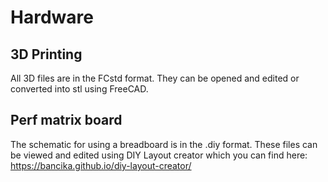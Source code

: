 # Hardware

## 3D Printing

All 3D files are in the FCstd format. They can be opened and edited or converted into stl using FreeCAD.

## 
## Perf matrix board
The schematic for using a breadboard is in the .diy format. These files can be viewed and edited using DIY Layout creator which you can find here:
https://bancika.github.io/diy-layout-creator/
##

